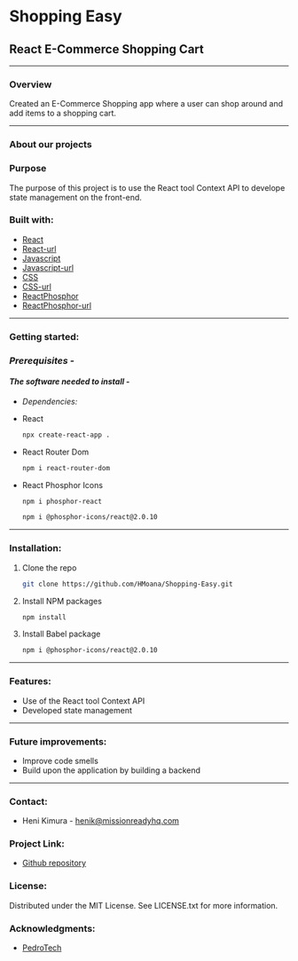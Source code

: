 # Shopping Easy

## React E-Commerce Shopping Cart
---

### **Overview**

Created an E-Commerce Shopping app where a user can shop around and add items to a shopping cart.

---

### **About our projects**

### **Purpose**

The purpose of this project is to use the React tool Context API to develope state management on the front-end.

### **Built with:**

- [React](https://img.shields.io/badge/React-20232A?style=for-the-badge&logo-react&logoColor=026e00 "React")
- [React-url](https://react.dev/ "Reacturl")
- [Javascript](https://img.shields.io/badge/Javascript-20232A?style=for-the-badge&logo-javascript&logoColor=026e00 "Javascript")
- [Javascript-url](https://www.javascript.com/ "Javascripturl")
- [CSS](https://img.shields.io/badge/CSS-20232A?style=for-the-badge&logo-css&logoColor=026e00 "CSS")
- [CSS-url](https://www.w3schools.com/css/ "CSSurl")
- [ReactPhosphor](https://img.shields.io/badge/ReactPhosphor-20232A?style=for-the-badge&logo-reactphosphor&logoColor=026e00 "ReactPhosphor")
- [ReactPhosphor-url](https://phosphoricons.com/ "ReactPhosphorurl")

---

### **Getting started:**

### _Prerequisites -_

#### _The software needed to install -_

- _Dependencies:_

- React

  ```sh
  npx create-react-app .
  ```

- React Router Dom

  ```sh
  npm i react-router-dom
  ```

- React Phosphor Icons

  ```sh
  npm i phosphor-react
  ```

   ```sh
  npm i @phosphor-icons/react@2.0.10
  ```

---

### **Installation:**

1. Clone the repo 

   ```sh
   git clone https://github.com/HMoana/Shopping-Easy.git
   ```

2. Install NPM packages

   ```sh
   npm install
   ```  

3. Install Babel package 

     ```sh
   npm i @phosphor-icons/react@2.0.10
   ```  

---

### **Features:**

- Use of the React tool Context API
- Developed state management

---

### **Future improvements:**

- Improve code smells
- Build upon the application by building a backend

---

### **Contact:**

- Heni Kimura - <henik@missionreadyhq.com>

### **Project Link:**

- [Github repository](https://github.com/HMoana/Shopping-Easy.git "Github repository")

### **License:**

Distributed under the MIT License. See LICENSE.txt for more information.

### **Acknowledgments:**

- [PedroTech](https://youtu.be/tEMrD9t85v4 "PedroTech")